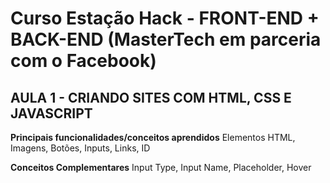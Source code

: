 
# Curso Estação Hack - FRONT-END + BACK-END (MasterTech em parceria com o Facebook)

## AULA 1 - CRIANDO SITES COM HTML, CSS E JAVASCRIPT

**Principais funcionalidades/conceitos aprendidos**
Elementos HTML, Imagens, Botões, Inputs, Links, ID

**Conceitos Complementares**
Input Type, Input Name, Placeholder, Hover
